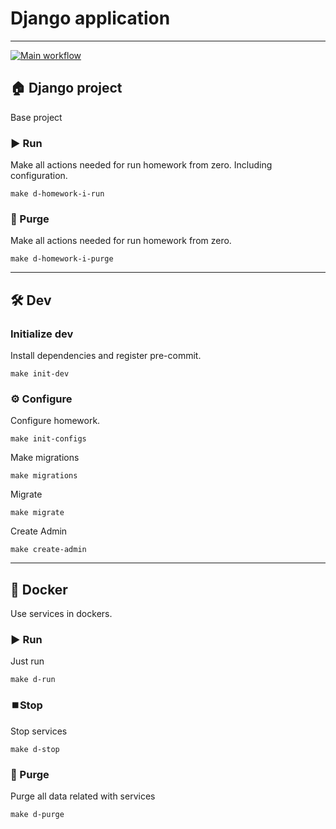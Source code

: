 # Django application

---
[![Main workflow](https://github.com/hillel-i-python-pro-i-2023-06-23/Django_base_project_YY/actions/workflows/main-workflow.yml/badge.svg)](https://github.com/hillel-i-python-pro-i-2023-06-23/Django_base_project_YY/actions/workflows/main-workflow.yml)
## 🏠 Django project

Base project

### ▶️ Run

Make all actions needed for run homework from zero. Including configuration.

```shell
make d-homework-i-run
```

### 🚮 Purge

Make all actions needed for run homework from zero.

```shell
make d-homework-i-purge
```

---

## 🛠️ Dev

### Initialize dev

Install dependencies and register pre-commit.

```shell
make init-dev
```

### ⚙️ Configure

Configure homework.

```shell
make init-configs
```

Make migrations

```shell
make migrations
```

Migrate

```shell
make migrate
```

Create Admin

```shell
make create-admin
```
---

## 🐳 Docker

Use services in dockers.

### ▶️ Run

Just run

```shell
make d-run
```

### ⏹️Stop

Stop services

```shell
make d-stop
```

### 🚮 Purge

Purge all data related with services

```shell
make d-purge
```
